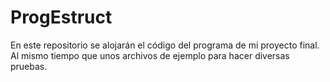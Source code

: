 # ProgEstruct
En este repositorio se alojarán el código del programa de mi proyecto final.
Al mismo tiempo que unos archivos de ejemplo para hacer diversas pruebas.
